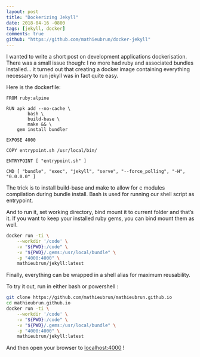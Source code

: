 ```yaml
---
layout: post
title: "Dockerizing Jekyll"
date: 2018-04-16 -0800
tags: [jekyll, docker]
comments: true
github: "https://github.com/mathieubrun/docker-jekyll"
---
```


I wanted to write a short post on development applications dockerisation. There was a small issue though: I no more had ruby and associated bundles installed… it turned out that creating a docker image containing everything necessary to run jekyll was in fact quite easy. 

Here is the dockerfile:

```` docker
FROM ruby:alpine

RUN apk add --no-cache \
        bash \
        build-base \
        make && \
    gem install bundler

EXPOSE 4000 

COPY entrypoint.sh /usr/local/bin/

ENTRYPOINT [ "entrypoint.sh" ]

CMD [ "bundle", "exec", "jekyll", "serve", "--force_polling", "-H", "0.0.0.0" ]
````

The trick is to install build-base and make to allow for c modules compilation during bundle install. Bash is used for running our shell script as entrypoint.

And to run it, set working directory, bind mount it to current folder and that’s it. If you want to keep your installed ruby gems, you can bind mount them as well.

```` sh
docker run -ti \
    --workdir '/code' \
    -v "${PWD}:/code" \
    -v "${PWD}/.gems:/usr/local/bundle" \
    -p "4000:4000" \
    mathieubrun/jekyll:latest
````

Finally, everything can be wrapped in a shell alias for maximum reusability.

To try it out, run in either bash or powershell :

```` sh
git clone https://github.com/mathieubrun/mathieubrun.github.io
cd mathieubrun.github.io
docker run -ti \
    --workdir '/code' \
    -v "${PWD}:/code" \
    -v "${PWD}/.gems:/usr/local/bundle" \
    -p "4000:4000" \
    mathieubrun/jekyll:latest
````

And then open your browser to [localhost:4000](localhost:4000) !
